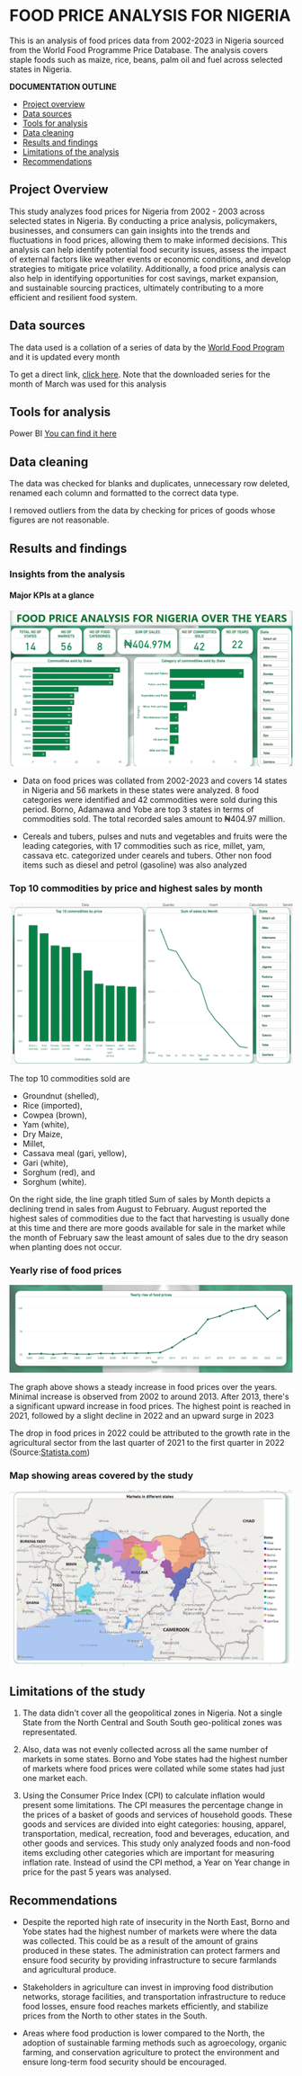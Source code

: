 # FOOD PRICE ANALYSIS FOR NIGERIA
This is an analysis of food prices data from 2002-2023 in Nigeria sourced from the World Food Programme Price Database.
The analysis covers staple foods such as maize, rice, beans, palm oil and fuel across selected states in Nigeria.  

**DOCUMENTATION OUTLINE**
- [Project overview](#project-overview)
- [Data sources](#data-sources)
- [Tools for analysis](#tools-for-analysis)
- [Data cleaning](#data-cleaning)
- [Results and findings](#results-and-findings)
- [Limitations of the analysis](#limitations-of-the-study)
- [Recommendations](#recommendations)

## Project Overview

This study analyzes food prices for Nigeria from 2002 - 2003 across selected states in Nigeria. By conducting a price analysis, policymakers, businesses, and consumers can gain insights into the trends and fluctuations in food prices, allowing them to make informed decisions. This analysis can help identify potential food security issues, assess the impact of external factors like weather events or economic conditions, and develop strategies to mitigate price volatility. Additionally, a food price analysis can also help in identifying opportunities for cost savings, market expansion, and sustainable sourcing practices, ultimately contributing to a more efficient and resilient food system.


## Data sources

The data used is a collation of a series of data by the [World Food Program](https://www.wfp.org/) and it is updated every month

To get a direct link, [click here](https://data.humdata.org/dataset/wfp-food-prices-for-nigeria). Note that the downloaded series for the month of March was used for this analysis

## Tools for analysis

Power BI [You can find it here](https://powerbi.microsoft.com/en-us/downloads/)

## Data cleaning

The data was checked for blanks and duplicates, unnecessary row deleted, renamed each column and formatted to the correct data type. 

I removed outliers from the data by checking for prices of goods whose figures are not reasonable. 

## Results and findings

### Insights from the analysis

#### Major KPIs at a glance

![Screen1](Screen1.png)

- Data on food prices was collated from 2002-2023 and covers 14 states in Nigeria and 56 markets in these states were analyzed. 8 food categories were identified and 42 commodities were sold during this period.  Borno, Adamawa and Yobe are top 3 states in terms of commodities sold. The total recorded sales amount to ₦404.97 million.
  
- Cereals and tubers, pulses and nuts and vegetables and fruits were the leading categories, with 17 commodities such as rice, millet, yam, cassava etc. categorized under cearels and tubers. Other non food items such as diesel and petrol (gasoline) was also analyzed
 

### Top 10 commodities by price and highest sales by month

![Screen2](Screen2.png)

The top 10 commodities sold are 

- Groundnut (shelled), 
- Rice (imported), 
- Cowpea (brown), 
- Yam (white), 
- Dry Maize, 
- Millet,
- Cassava meal (gari, yellow), 
- Gari (white), 
- Sorghum (red), and 
- Sorghum (white).

On the right side, the line graph titled Sum of sales by Month depicts a declining trend in sales from August to February. August reported the highest sales of commodities  due to the fact that harvesting is usually done at this time and there are more goods available for sale in the market while the month of February saw the least amount of sales due to the dry season when planting does not occur.

### Yearly rise of food prices

![Screen3](Screen3.png)

The graph above shows a steady increase in food prices over the years. Minimal increase is observed from 2002 to around 2013. After 2013, there's a significant upward increase in food prices. The highest point is reached in 2021, followed by a slight decline in 2022 and an upward surge in 2023

The drop in food prices in 2022 could be attributed to the growth rate in the agricultural sector from the last quarter of 2021 to the first quarter in 2022
(Source:[Statista.com](https://www.statista.com/statistics/1193510/agricultural-sector-growth-in-nigeria/#:~:text=In%20the%20second%20quarter%20of,growth%20of%20over%203.5%20percent))

### Map showing areas covered by the study 

![Screen5](Screen5.png)

## Limitations of the study

1. The data didn't cover all the geopolitical zones in Nigeria. Not a single State from the North Central and South South geo-political zones was representated. 

2. Also, data was not evenly collected across all the same number of markets in some states. Borno and Yobe states had the highest number of markets where food prices were collated while some states had just one market each.

3. Using the Consumer Price Index (CPI) to calculate inflation would present some limitations. The CPI measures the percentage change in the prices of a basket of goods and services of household goods. These goods and services are divided into eight categories: housing, apparel, transportation, medical, recreation, food and beverages, education, and other goods and services. This study only analyzed foods and non-food items excluding other categories which are important for measuring inflation rate. Instead of usind the CPI method, a Year on Year change in price for the past 5 years was analysed.

## Recommendations

- Despite the reported high rate of insecurity in the North East, Borno and Yobe states had the highest number of markets were where the data was collected. This could be as a result of the amount of grains produced in these states. The administration can protect farmers and ensure food security by providing infrastructure to secure farmlands and agricultural produce.

- Stakeholders in agriculture can invest in improving food distribution networks, storage facilities, and transportation infrastructure to reduce food losses, ensure food reaches markets efficiently, and stabilize prices from the North to other states in the South.

- Areas where food production is lower compared to the North, the adoption of sustainable farming methods such as agroecology, organic farming, and conservation agriculture to protect the environment and ensure long-term food security should be encouraged.

